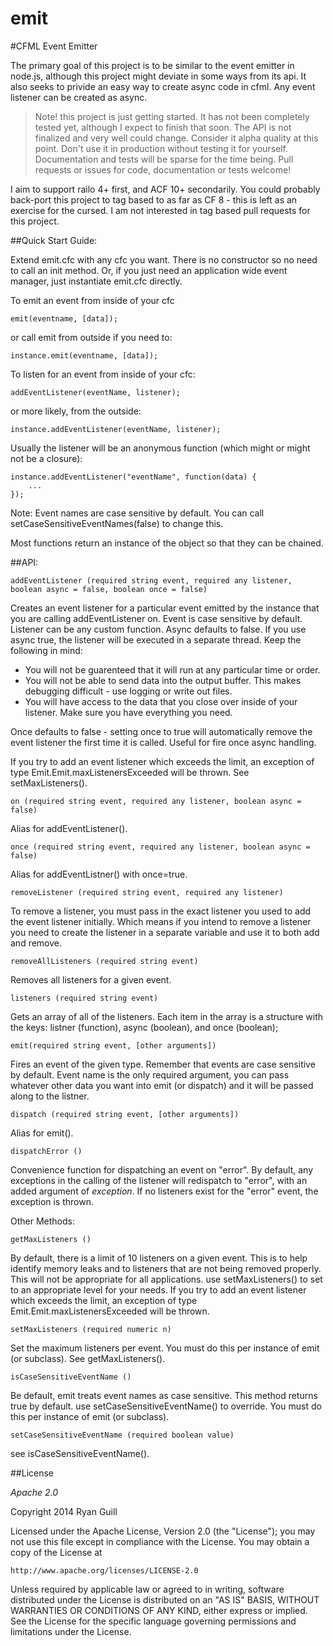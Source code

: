 emit
====

#CFML Event Emitter

The primary goal of this project is to be similar to the event emitter in node.js, although this project might deviate
in some ways from its api.  It also seeks to privide an easy way to create async code in cfml.  Any event listener can be created as async.

> Note! this project is just getting started.  It has not been completely tested yet, although I expect to finish that soon.  The API is not finalized and very well could change.  Consider it alpha quality at this point.  Don't use it in production without testing it for yourself.  Documentation and tests will be sparse for the time being.  Pull requests or issues for code, documentation or tests welcome!

I aim to support railo 4+ first, and ACF 10+ secondarily.  You could probably back-port this project to tag based to as far as CF 8 - this is left as an exercise for the cursed.  I am not interested in tag based pull requests for this project.

##Quick Start Guide:

Extend emit.cfc with any cfc you want.  There is no constructor so no need to call an init method.  Or, if you just need an application wide event manager, just instantiate emit.cfc directly.

To emit an event from inside of your cfc

    emit(eventname, [data]);
    
or call emit from outside if you need to:

    instance.emit(eventname, [data]);
    
To listen for an event from inside of your cfc:

    addEventListener(eventName, listener);
	
or more likely, from the outside:

    instance.addEventListener(eventName, listener);

Usually the listener will be an anonymous function (which might or might not be a closure):

```
instance.addEventListener("eventName", function(data) {
    ...
});
```
	
Note: Event names are case sensitive by default.  You can call setCaseSensitiveEventNames(false) to change this.

Most functions return an instance of the object so that they can be chained.

##API:

```
addEventListener (required string event, required any listener, boolean async = false, boolean once = false)
```
Creates an event listener for a particular event emitted by the instance that you are calling addEventListener on.  Event is case sensitive by default.  Listener can be any custom function.  Async defaults to false.  If you use async true, the listener will be executed in a separate thread.  Keep the following in mind:

- You will not be guarenteed that it will run at any particular time or order.
- You will not be able to send data into the output buffer.  This makes debugging difficult - use logging or write out files.
- You will have access to the data that you close over inside of your listener.  Make sure you have everything you need.

Once defaults to false - setting once to true will automatically remove the event listener the first time it is called.  Useful for fire once async handling.

If you try to add an event listener which exceeds the limit, an exception of type Emit.Emit.maxListenersExceeded will be thrown. See setMaxListeners().

	
```
on (required string event, required any listener, boolean async = false)
```

Alias for addEventListener().

```
once (required string event, required any listener, boolean async = false)
```

Alias for addEventListner() with once=true.

```
removeListener (required string event, required any listener)
```

To remove a listener, you must pass in the exact listener you used to add the event listener initially.  Which means if you intend to remove a listener you need to create the listener in a separate variable and use it to both add and remove.

```
removeAllListeners (required string event)
```

Removes all listeners for a given event.

```
listeners (required string event)
```

Gets an array of all of the listeners.  Each item in the array is a structure with the keys: listner (function), async (boolean), and once (boolean);

```
emit(required string event, [other arguments])
```

Fires an event of the given type.  Remember that events are case sensitive by default.  Event name is the only required argument, you can pass whatever other data you want into emit (or dispatch) and it will be passed along to the listner.

```
dispatch (required string event, [other arguments])
```

Alias for emit().

```
dispatchError ()
```

Convenience function for dispatching an event on "error".  By default, any exceptions in the calling of the listener will redispatch to "error", with an added argument of *exception*.  If no listeners exist for the "error" event, the exception is thrown.  


Other Methods:

```
getMaxListeners ()
```

By default, there is a limit of 10 listeners on a given event.  This is to help identify memory leaks and to listeners that are not being removed properly.  This will not be appropriate for all applications.  use setMaxListeners() to set to an appropriate level for your needs.  If you try to add an event listener which exceeds the limit, an exception of type Emit.Emit.maxListenersExceeded will be thrown.


```
setMaxListeners (required numeric n)
```

Set the maximum listeners per event. You must do this per instance of emit (or subclass). See getMaxListeners().

```
isCaseSensitiveEventName ()
```

Be default, emit treats event names as case sensitive.  This method returns true by default.  use setCaseSensitiveEventName() to override.  You must do this per instance of emit (or subclass).

```
setCaseSensitiveEventName (required boolean value)
```

see isCaseSensitiveEventName().


##License

_Apache 2.0_

Copyright 2014 Ryan Guill

Licensed under the Apache License, Version 2.0 (the "License");
you may not use this file except in compliance with the License.
You may obtain a copy of the License at

    http://www.apache.org/licenses/LICENSE-2.0

Unless required by applicable law or agreed to in writing, software
distributed under the License is distributed on an "AS IS" BASIS,
WITHOUT WARRANTIES OR CONDITIONS OF ANY KIND, either express or implied.
See the License for the specific language governing permissions and
limitations under the License.

